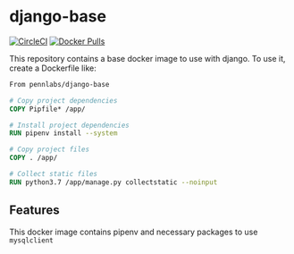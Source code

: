 # django-base

[![CircleCI](https://circleci.com/gh/pennlabs/docker-django-base.svg?style=shield)](https://circleci.com/gh/pennlabs/docker-django-base)
[![Docker Pulls](https://img.shields.io/docker/pulls/pennlabs/django-base)](https://hub.docker.com/r/pennlabs/django-base)

This repository contains a base docker image to use with django. To use it, create a Dockerfile like:

```Dockerfile
From pennlabs/django-base

# Copy project dependencies
COPY Pipfile* /app/

# Install project dependencies
RUN pipenv install --system

# Copy project files
COPY . /app/

# Collect static files
RUN python3.7 /app/manage.py collectstatic --noinput
```

## Features

This docker image contains pipenv and necessary packages to use `mysqlclient`
